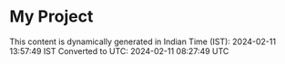 # My Project

This content is dynamically generated in Indian Time (IST): 2024-02-11 13:57:49 IST
Converted to UTC: 2024-02-11 08:27:49 UTC
